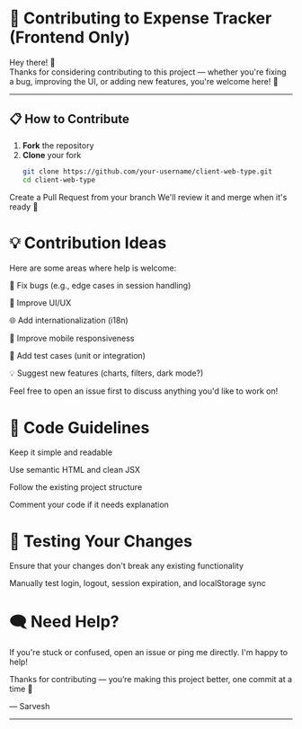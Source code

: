 # 🤝 Contributing to Expense Tracker (Frontend Only)

Hey there! 👋  
Thanks for considering contributing to this project — whether you're fixing a bug, improving the UI, or adding new features, you're welcome here! 💙

---

## 📋 How to Contribute

1. **Fork** the repository
2. **Clone** your fork
   ```bash
   git clone https://github.com/your-username/client-web-type.git
   cd client-web-type
Create a Pull Request from your branch
We'll review it and merge when it's ready 🚀

# 💡 Contribution Ideas
Here are some areas where help is welcome:

🐞 Fix bugs (e.g., edge cases in session handling)

🎨 Improve UI/UX

🌐 Add internationalization (i18n)

📱 Improve mobile responsiveness

🧪 Add test cases (unit or integration)

💡 Suggest new features (charts, filters, dark mode?)

Feel free to open an issue first to discuss anything you'd like to work on!

# 🧼 Code Guidelines
Keep it simple and readable

Use semantic HTML and clean JSX

Follow the existing project structure

Comment your code if it needs explanation

# 🧪 Testing Your Changes
Ensure that your changes don't break any existing functionality

Manually test login, logout, session expiration, and localStorage sync

# 🗨️ Need Help?
If you're stuck or confused, open an issue or ping me directly. I'm happy to help!

Thanks for contributing — you’re making this project better, one commit at a time 💪

— Sarvesh



---

